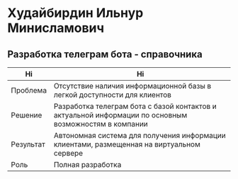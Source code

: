 # Худайбирдин Ильнур Минисламович

## Разработка телеграм бота - справочника
|Hi|Hi|
|-|-|
|Проблема|Отсутствие наличия информационной базы в легкой доступности для клиентов|
|Решение|Разработка телеграм бота с базой контактов и актуальной информации по основным возможностям в компании|
|Результат|Автономная система для получения информации клиентами, размещенная на виртуальном сервере|
|Роль|Полная разработка|
